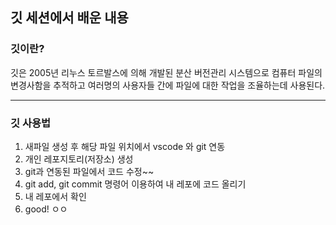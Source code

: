 ## 깃 세션에서 배운 내용

### 깃이란?
깃은 2005년 리누스 토르발스에 의해 개발된 분산 버전관리 시스템으로 컴퓨터 파일의 변경사함을 추적하고 여러명의 사용자들 간에 파일에 대한 작업을 조율하는데 사용된다.
***
### 깃 사용법
1. 새파일 생성 후 해당 파일 위치에서 vscode 와 git 연동
2. 개인 레포지토리(저장소) 생성
3. git과 연동된 파일에서 코드 수정~~
4. git add, git commit 명령어 이용하여 내 레포에 코드 올리기
5. 내 레포에서 확인
6. good! ㅇㅇ